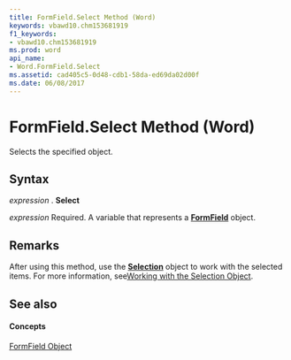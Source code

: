 ```yaml
---
title: FormField.Select Method (Word)
keywords: vbawd10.chm153681919
f1_keywords:
- vbawd10.chm153681919
ms.prod: word
api_name:
- Word.FormField.Select
ms.assetid: cad405c5-0d48-cdb1-58da-ed69da02d00f
ms.date: 06/08/2017
---
```



# FormField.Select Method (Word)

Selects the specified object.


## Syntax

 _expression_ . **Select**

 _expression_ Required. A variable that represents a **[FormField](formfield-object-word.md)** object.


## Remarks

After using this method, use the  **[Selection](selection-object-word.md)** object to work with the selected items. For more information, see[Working with the Selection Object](http://msdn.microsoft.com/library/a1ef7e48-5a0f-d278-4b67-7b96f4e24052%28Office.15%29.aspx).


## See also


#### Concepts


[FormField Object](formfield-object-word.md)

